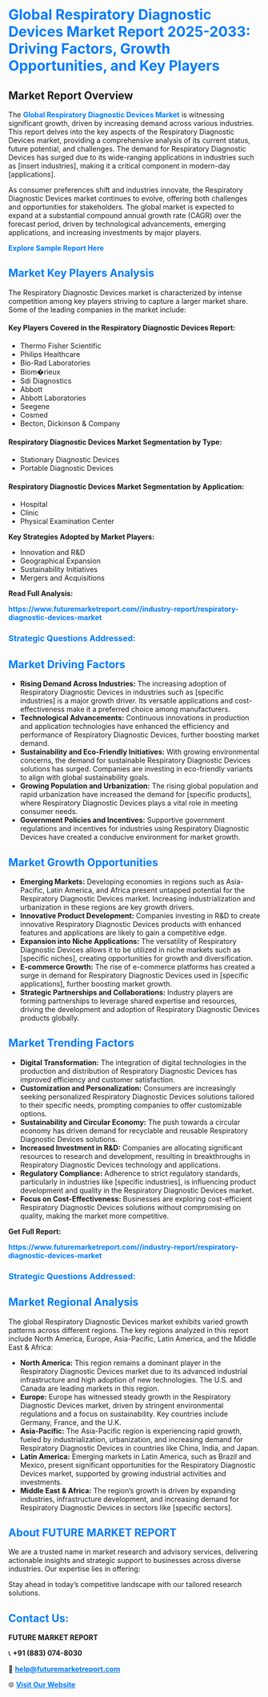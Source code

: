 <h1 style="color: #007BFF;">Global Respiratory Diagnostic Devices Market Report 2025-2033: Driving Factors, Growth Opportunities, and Key Players</h1>

<section id="overview">
<h2>Market Report Overview</h2>
<p>The <a href="https://www.futuremarketreport.com//industry-report/respiratory-diagnostic-devices-market" style="color: #007BFF; text-decoration: none;"><strong>Global Respiratory Diagnostic Devices Market</strong></a> is witnessing significant growth, driven by increasing demand across various industries. This report delves into the key aspects of the Respiratory Diagnostic Devices market, providing a comprehensive analysis of its current status, future potential, and challenges. The demand for Respiratory Diagnostic Devices has surged due to its wide-ranging applications in industries such as [insert industries], making it a critical component in modern-day [applications].</p>
<p>As consumer preferences shift and industries innovate, the Respiratory Diagnostic Devices market continues to evolve, offering both challenges and opportunities for stakeholders. The global market is expected to expand at a substantial compound annual growth rate (CAGR) over the forecast period, driven by technological advancements, emerging applications, and increasing investments by major players.</p>
</section>

<section id="overview">
<p><a href="https://www.futuremarketreport.com//request-sample/reportId=64769" style="color: #007BFF; text-decoration: none;"><strong>Explore Sample Report Here</strong></a></p>
</section>

<section id="key-players">
<h2 style="color: #007BFF;">Market Key Players Analysis</h2>
<p>The Respiratory Diagnostic Devices market is characterized by intense competition among key players striving to capture a larger market share. Some of the leading companies in the market include:</p>
<h4>Key Players Covered in the Respiratory Diagnostic Devices Report:</h4>
<ul><li>Thermo Fisher Scientific</li><li>Philips Healthcare</li><li>Bio-Rad Laboratories</li><li>Biom�rieux</li><li>Sdi Diagnostics</li><li>Abbott</li><li>Abbott Laboratories</li><li>Seegene</li><li>Cosmed</li><li>Becton, Dickinson &amp; Company</li></ul>
<h4>Respiratory Diagnostic Devices Market Segmentation by Type:</h4>
<ul><li>Stationary Diagnostic Devices</li><li>Portable Diagnostic Devices</li></ul>

<h4>Respiratory Diagnostic Devices Market Segmentation by Application:</h4>
<ul><li>Hospital</li><li>Clinic</li><li>Physical Examination Center</li></ul>
<p><strong>Key Strategies Adopted by Market Players:</strong></p>
<ul>
<li>Innovation and R&D</li>
<li>Geographical Expansion</li>
<li>Sustainability Initiatives</li>
<li>Mergers and Acquisitions</li>
</ul>
</section>

<section>
<p><strong>Read Full Analysis: </strong></p><a href="https://www.futuremarketreport.com//industry-report/respiratory-diagnostic-devices-market" style="color: #007BFF; text-decoration: none;"><strong>https://www.futuremarketreport.com//industry-report/respiratory-diagnostic-devices-market</strong></a>
<h3 style="color: #007BFF;">Strategic Questions Addressed:</h3>
</section>

<section id="driving-factors">
<h2 style="color: #007BFF;">Market Driving Factors</h2>
<ul>
<li><strong>Rising Demand Across Industries:</strong> The increasing adoption of Respiratory Diagnostic Devices in industries such as [specific industries] is a major growth driver. Its versatile applications and cost-effectiveness make it a preferred choice among manufacturers.</li>
<li><strong>Technological Advancements:</strong> Continuous innovations in production and application technologies have enhanced the efficiency and performance of Respiratory Diagnostic Devices, further boosting market demand.</li>
<li><strong>Sustainability and Eco-Friendly Initiatives:</strong> With growing environmental concerns, the demand for sustainable Respiratory Diagnostic Devices solutions has surged. Companies are investing in eco-friendly variants to align with global sustainability goals.</li>
<li><strong>Growing Population and Urbanization:</strong> The rising global population and rapid urbanization have increased the demand for [specific products], where Respiratory Diagnostic Devices plays a vital role in meeting consumer needs.</li>
<li><strong>Government Policies and Incentives:</strong> Supportive government regulations and incentives for industries using Respiratory Diagnostic Devices have created a conducive environment for market growth.</li>
</ul>
</section>

<section id="growth-opportunities">
<h2 style="color: #007BFF;">Market Growth Opportunities</h2>
<ul>
<li><strong>Emerging Markets:</strong> Developing economies in regions such as Asia-Pacific, Latin America, and Africa present untapped potential for the Respiratory Diagnostic Devices market. Increasing industrialization and urbanization in these regions are key growth drivers.</li>
<li><strong>Innovative Product Development:</strong> Companies investing in R&D to create innovative Respiratory Diagnostic Devices products with enhanced features and applications are likely to gain a competitive edge.</li>
<li><strong>Expansion into Niche Applications:</strong> The versatility of Respiratory Diagnostic Devices allows it to be utilized in niche markets such as [specific niches], creating opportunities for growth and diversification.</li>
<li><strong>E-commerce Growth:</strong> The rise of e-commerce platforms has created a surge in demand for Respiratory Diagnostic Devices used in [specific applications], further boosting market growth.</li>
<li><strong>Strategic Partnerships and Collaborations:</strong> Industry players are forming partnerships to leverage shared expertise and resources, driving the development and adoption of Respiratory Diagnostic Devices products globally.</li>
</ul>
</section>

<section id="trending-factors">
<h2 style="color: #007BFF;">Market Trending Factors</h2>
<ul>
<li><strong>Digital Transformation:</strong> The integration of digital technologies in the production and distribution of Respiratory Diagnostic Devices has improved efficiency and customer satisfaction.</li>
<li><strong>Customization and Personalization:</strong> Consumers are increasingly seeking personalized Respiratory Diagnostic Devices solutions tailored to their specific needs, prompting companies to offer customizable options.</li>
<li><strong>Sustainability and Circular Economy:</strong> The push towards a circular economy has driven demand for recyclable and reusable Respiratory Diagnostic Devices solutions.</li>
<li><strong>Increased Investment in R&D:</strong> Companies are allocating significant resources to research and development, resulting in breakthroughs in Respiratory Diagnostic Devices technology and applications.</li>
<li><strong>Regulatory Compliance:</strong> Adherence to strict regulatory standards, particularly in industries like [specific industries], is influencing product development and quality in the Respiratory Diagnostic Devices market.</li>
<li><strong>Focus on Cost-Effectiveness:</strong> Businesses are exploring cost-efficient Respiratory Diagnostic Devices solutions without compromising on quality, making the market more competitive.</li>
</ul>
</section>

<section>
<p><strong>Get Full Report: </strong></p><a href="https://www.futuremarketreport.com//industry-report/respiratory-diagnostic-devices-market" style="color: #007BFF; text-decoration: none;"><strong>https://www.futuremarketreport.com//industry-report/respiratory-diagnostic-devices-market</strong></a>
<h3 style="color: #007BFF;">Strategic Questions Addressed:</h3>
</section>


<section id="regional-analysis">
<h2 style="color: #007BFF;">Market Regional Analysis</h2>
<p>The global Respiratory Diagnostic Devices market exhibits varied growth patterns across different regions. The key regions analyzed in this report include North America, Europe, Asia-Pacific, Latin America, and the Middle East & Africa:</p>
<ul>
<li><strong>North America:</strong> This region remains a dominant player in the Respiratory Diagnostic Devices market due to its advanced industrial infrastructure and high adoption of new technologies. The U.S. and Canada are leading markets in this region.</li>
<li><strong>Europe:</strong> Europe has witnessed steady growth in the Respiratory Diagnostic Devices market, driven by stringent environmental regulations and a focus on sustainability. Key countries include Germany, France, and the U.K.</li>
<li><strong>Asia-Pacific:</strong> The Asia-Pacific region is experiencing rapid growth, fueled by industrialization, urbanization, and increasing demand for Respiratory Diagnostic Devices in countries like China, India, and Japan.</li>
<li><strong>Latin America:</strong> Emerging markets in Latin America, such as Brazil and Mexico, present significant opportunities for the Respiratory Diagnostic Devices market, supported by growing industrial activities and investments.</li>
<li><strong>Middle East & Africa:</strong> The region’s growth is driven by expanding industries, infrastructure development, and increasing demand for Respiratory Diagnostic Devices in sectors like [specific sectors].</li>
</ul>
</section>

<footer>
<h2 style="color: #007BFF;">About FUTURE MARKET REPORT</h2>
<p>We are a trusted name in market research and advisory services, delivering actionable insights and strategic support to businesses across diverse industries. Our expertise lies in offering:</p>

<p>Stay ahead in today’s competitive landscape with our tailored research solutions.</p>

<h2 style="color: #007BFF;">Contact Us:</h2>
<p><strong>FUTURE MARKET REPORT</strong></p>
<p>📞 <strong>+91 (883) 074-8030</strong></p>
<p>📧 <strong><a href="mailto:help@futuremarketreport.com" style="color: #007BFF;">help@futuremarketreport.com</a></strong></p>
<p>🌐 <strong><a href="https://www.futuremarketreport.com/" style="color: #007BFF;">Visit Our Website</a></strong></p>
</footer>